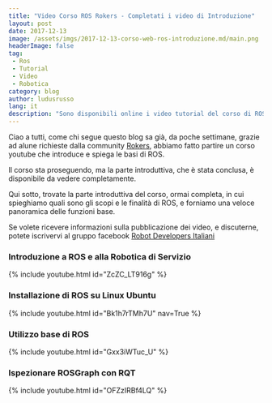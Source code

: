 ```yaml
---
title: "Video Corso ROS Rokers - Completati i video di Introduzione"
layout: post
date: 2017-12-13
image: /assets/imgs/2017-12-13-corso-web-ros-introduzione.md/main.png
headerImage: false
tag:
 - Ros
 - Tutorial
 - Video
 - Robotica
category: blog
author: ludusrusso
lang: it
description: "Sono disponibili online i video tutorial del corso di ROS partito dalla community Rokers"
---
```


Ciao a tutti,
come chi segue questo blog sa già, da poche settimane, grazie ad alune richieste dalla
community [Rokers](https://rokers.io/),
abbiamo fatto partire un corso youtube che introduce e spiega le basi di ROS.

Il corso sta proseguendo, ma la parte introduttiva, che è stata conclusa, è disponibile
da vedere completamente.

Qui sotto, trovate la parte introduttiva del corso, ormai completa, in cui spieghiamo
quali sono gli scopi e le finalità di ROS, e forniamo una veloce panoramica
delle funzioni base.

Se volete ricevere informazioni sulla pubblicazione dei video, e discuterne,
potete iscrivervi al gruppo facebook [Robot Developers Italiani](https://www.facebook.com/groups/493163691070528/)

### Introduzione a ROS e alla Robotica di Servizio

{% include youtube.html id="ZcZC_LT916g" %}

### Installazione di ROS su Linux Ubuntu

{% include youtube.html id="Bk1h7rTMh7U" nav=True %}

### Utilizzo base di ROS

{% include youtube.html id="Gxx3iWTuc_U" %}

### Ispezionare ROSGraph con RQT

{% include youtube.html id="OFZzIRBf4LQ" %}
